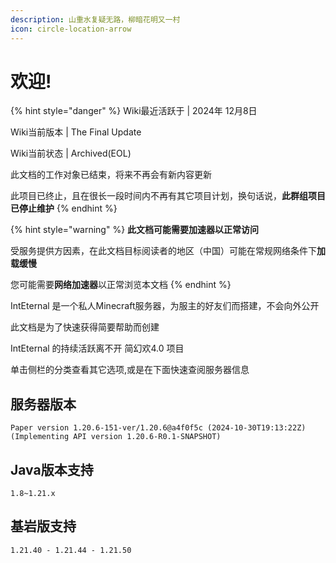 ```yaml
---
description: 山重水复疑无路，柳暗花明又一村
icon: circle-location-arrow
---
```


# 欢迎!

{% hint style="danger" %}
Wiki最近活跃于 | 2024年 12月8日&#x20;

Wiki当前版本 | The Final Update&#x20;

Wiki当前状态 | Archived(EOL)

&#x20;此文档的工作对象已结束，将来不再会有新内容更新&#x20;

此项目已终止，且在很长一段时间内不再有其它项目计划，换句话说，**此群组项目已停止维护**
{% endhint %}

{% hint style="warning" %}
**此文档可能需要加速器以正常访问**

受服务提供方因素，在此文档目标阅读者的地区（中国）可能在常规网络条件下**加载缓慢**

您可能需要**网络加速器**以正常浏览本文档
{% endhint %}

IntEternal 是一个私人Minecraft服务器，为服主的好友们而搭建，不会向外公开

此文档是为了快速获得简要帮助而创建

IntEternal 的持续活跃离不开 简幻欢4.0 项目

单击侧栏的分类查看其它选项,或是在下面快速查阅服务器信息

## 服务器版本

```
Paper version 1.20.6-151-ver/1.20.6@a4f0f5c (2024-10-30T19:13:22Z) 
(Implementing API version 1.20.6-R0.1-SNAPSHOT)
```

## Java版本支持

```
1.8~1.21.x
```

## 基岩版支持

```
1.21.40 - 1.21.44 - 1.21.50
```
